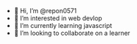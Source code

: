 - 👋 Hi, I’m @repon0571
- 👀 I’m interested in web devlop
- 🌱 I’m currently learning javascript
- 💞️ I’m looking to collaborate on a learner
<!---
repon0571/repon0571 is a ✨ special ✨ repository because its `README.md` (this file) appears on your GitHub profile.
You can click the Preview link to take a look at your changes.
--->
